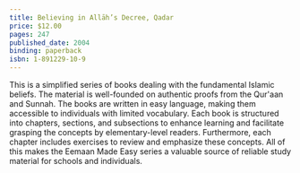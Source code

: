 ```yaml
---
title: Believing in Allāh’s Decree, Qadar
price: $12.00
pages: 247
published_date: 2004
binding: paperback
isbn: 1-891229-10-9
---
```


This is a simplified series of books dealing with the fundamental Islamic beliefs. The material is well-founded on authentic proofs from the Qur'aan and Sunnah. The books are written in easy language, making them accessible to individuals with limited vocabulary. Each book is structured into chapters, sections, and subsections to enhance learning and facilitate grasping the concepts by elementary-level readers. Furthermore, each chapter includes exercises to review and emphasize these concepts. All of this makes the Eemaan Made Easy series a valuable source of reliable study material for schools and individuals.
